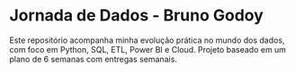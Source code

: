 # Jornada de Dados - Bruno Godoy
Este repositório acompanha minha evolução prática no mundo dos dados, com foco em Python, SQL, ETL, Power BI e Cloud. Projeto baseado em um plano de 6 semanas com entregas semanais.
